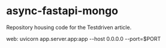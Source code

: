 # async-fastapi-mongo
Repository housing code for the Testdriven article.


web: uvicorn app.server.app:app --host 0.0.0.0 --port=$PORT

